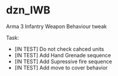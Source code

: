 # dzn_IWB
Arma 3 Infantry Weapon Behaviour tweak

Task:
  - [IN TEST] Do not check cahced units
  - [IN TEST] Add Hand Grenade sequence
  - [IN TEST] Add Supressive fire sequence
  - [IN TEST] Add move to cover behavior
